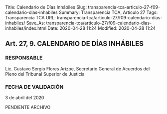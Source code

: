Title: Calendario de Días Inhábiles
Slug: transparencia-tca-articulo-27-f09-calendario-dias-inhabiles
Summary: Transparencia TCA, Artículo 27
Tags: Transparencia TCA
URL: transparencia-tca/articulo-27/f09-calendario-dias-inhabiles/
Save_As: transparencia-tca/articulo-27/f09-calendario-dias-inhabiles/index.html
Date: 2020-04-28 11:24
Modified: 2020-04-28 11:24


## Art. 27, 9. CALENDARIO DE DÍAS INHÁBILES


### RESPONSABLE

Lic. Gustavo Sergio Flores Arizpe, Secretario General de Acuerdos del Pleno del Tribunal Superior de Justicia


### FECHA DE VALIDACIÓN

3 de abril del 2020


PENDIENTE ARCHIVO



